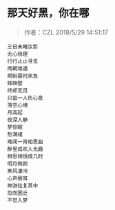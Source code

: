 # `那天好黑，你在哪`
>作者：CZL  2018/5/29 14:51:17 

    三日未睹汝影
    无心梳理
    行行止止寻觅
    两朝难遇
    期盼暮时来急
    辉映壁
    终却无觅
    只留一人伤心意
    落空心境
    月高起
    夜深人静
    梦惊眠
    愁满绪
    难闻一宵相思曲
    醉里成欢人无趣
    相思相恨成几时
    明月微颜
    寒风凄冷
    心声磬耳
    神游往复其中
    忽而困乏
    不觉入梦